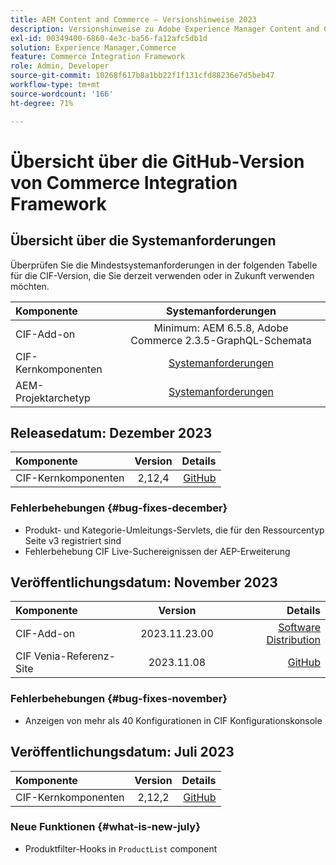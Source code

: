```yaml
---
title: AEM Content and Commerce – Versionshinweise 2023
description: Versionshinweise zu Adobe Experience Manager Content and Commerce 2023
exl-id: 00349400-6860-4e3c-ba56-fa12afc5db1d
solution: Experience Manager,Commerce
feature: Commerce Integration Framework
role: Admin, Developer
source-git-commit: 10268f617b8a1bb22f1f131cfd88236e7d5beb47
workflow-type: tm+mt
source-wordcount: '166'
ht-degree: 71%

---
```


# Übersicht über die GitHub-Version von Commerce Integration Framework

## Übersicht über die Systemanforderungen

Überprüfen Sie die Mindestsystemanforderungen in der folgenden Tabelle für die CIF-Version, die Sie derzeit verwenden oder in Zukunft verwenden möchten.

| Komponente | Systemanforderungen |
|:-------|:-----------------------------------------------------------------------------------------------:|
| CIF-Add-on | Minimum: AEM 6.5.8, Adobe Commerce 2.3.5-GraphQL-Schemata |
| CIF-Kernkomponenten | [Systemanforderungen](https://github.com/adobe/aem-core-cif-components/blob/master/VERSIONS.md) |
| AEM-Projektarchetyp | [Systemanforderungen](https://github.com/adobe/aem-project-archetype/blob/master/VERSIONS.md) |

## Releasedatum: Dezember 2023

| Komponente | Version | Details |
|:-------|:-------:|-----------------------------------------------------------------------------------------------------------:|
| CIF-Kernkomponenten | 2,12,4 | [GitHub](https://github.com/adobe/aem-core-cif-components/releases/tag/core-cif-components-reactor-2.12.4) |

### Fehlerbehebungen {#bug-fixes-december}

* Produkt- und Kategorie-Umleitungs-Servlets, die für den Ressourcentyp Seite v3 registriert sind
* Fehlerbehebung CIF Live-Suchereignissen der AEP-Erweiterung

## Veröffentlichungsdatum: November 2023

| Komponente | Version | Details |
|:-------|:-------------:|----------------------------------------------------------------------------------------------------------------------------------------------------------------------------------------------------------------------------------------------------:|
| CIF-Add-on | 2023.11.23.00 | [Software Distribution](https://experience.adobe.com/#/downloads/content/software-distribution/en/aem.html?package=%2Fcontent%2Fsoftware-distribution%2Fen%2Fdetails.html%2Fcontent%2Fdam%2Faem%2Fpublic%2Faem-commerce-addon-65-2023.11.23.00.zip) |
| CIF Venia-Referenz-Site | 2023.11.08 | [GitHub](https://github.com/adobe/aem-cif-guides-venia/releases/tag/venia-2023.11.08) |

### Fehlerbehebungen {#bug-fixes-november}

* Anzeigen von mehr als 40 Konfigurationen in CIF Konfigurationskonsole

## Veröffentlichungsdatum: Juli 2023

| Komponente | Version | Details |
|:-------|:-------:|--------------------------------------------------------------------------------------------------------------:|
| CIF-Kernkomponenten | 2,12,2 | [GitHub](https://github.com/adobe/aem-core-cif-components/releases/tag/core-cif-components-reactor-2.12.2) |

### Neue Funktionen {#what-is-new-july}

* Produktfilter-Hooks in `ProductList` component
